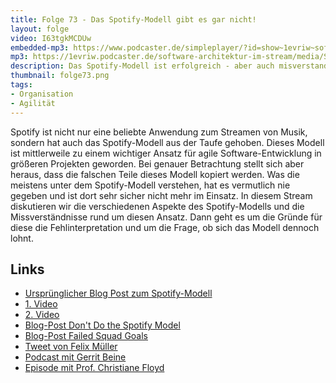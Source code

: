```yaml
---
title: Folge 73 - Das Spotify-Modell gibt es gar nicht!
layout: folge
video: I63tgkMCDUw
embedded-mp3: https://www.podcaster.de/simpleplayer/?id=show~1evriw~software-architektur-im-stream~pod-a511d8daf027bcfa23f9f8c194&v=1630679058
mp3: https://1evriw.podcaster.de/software-architektur-im-stream/media/Spotify.mp3
description: Das Spotify-Modell ist erfolgreich - aber auch misverstanden.
thumbnail: folge73.png
tags:
- Organisation
- Agilität
---
```


Spotify ist nicht nur eine beliebte Anwendung zum Streamen von Musik,
sondern hat auch das Spotify-Modell aus der Taufe gehoben. Dieses
Modell ist mittlerweile zu einem wichtiger Ansatz für agile
Software-Entwicklung in größeren Projekten geworden. Bei genauer
Betrachtung stellt sich aber heraus, dass die falschen Teile dieses
Modell kopiert werden. Was die meistens unter dem Spotify-Modell
verstehen, hat es vermutlich nie gegeben und ist dort sehr sicher
nicht mehr im Einsatz. In diesem Stream diskutieren wir die
verschiedenen Aspekte des Spotify-Modells und die Missverständnisse
rund um diesen Ansatz. Dann geht es um die Gründe für diese die
Fehlinterpretation und um die Frage, ob sich das Modell dennoch lohnt.


## Links

* [Ursprünglicher Blog Post zum
  Spotify-Modell](https://blog.crisp.se/2012/11/14/henrikkniberg/scaling-agile-at-spotify)
* [1. Video](https://engineering.atspotify.com/2014/03/27/spotify-engineering-culture-part-1/)
* [2. Video](https://engineering.atspotify.com/2014/09/20/spotify-engineering-culture-part-2/)
* [Blog-Post Don't Do the Spotify
  Model](https://www.masterofnone.io/dont-do-spotify-model/)
* [Blog-Post Failed Squad Goals](https://www.jeremiahlee.com/posts/failed-squad-goals/
)
* [Tweet von Felix
  Müller](https://twitter.com/fmueller_bln/status/1431663890992148483)
* [Podcast mit Gerrit
  Beine](https://www.heise.de/developer/artikel/Episode-81-Organisation-als-Werkzeug-zur-Umsetzung-von-Architektur-5042186.html)
* [Episode mit Prof. Christiane Floyd](https://software-architektur.tv/2021/07/09/folge66.html)
